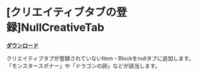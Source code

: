 # [クリエイティブタブの登録]NullCreativeTab

[**ダウンロード**](https://github.com/eyeq/mod-1.11.2-NullCreativeTab/releases/download/1.0/1.11.2-NullCreativeTab-1.0.jar)

クリエイティブタブが登録されていないItem・Blockをnullタブに追加します。  
「モンスタースポナー」や「ドラゴンの卵」などが該当します。  
